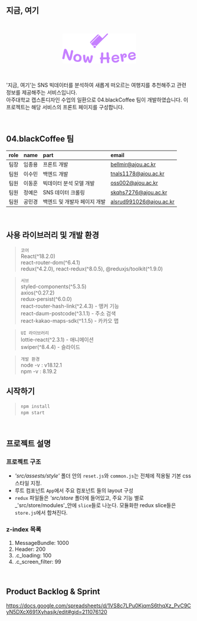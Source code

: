 ## 지금, 여기

<br>
<p align="center"><img src="./src/assets/image/common/logo-primary.svg" alt="now_here" width="200px" /></p>
<br>

'지금, 여기'는 SNS 빅데이터를 분석하여 새롭게 떠오르는 여행지를 추천해주고 관련 정보를 제공해주는 서비스입니다.  
아주대학교 캡스톤디자인 수업의 일환으로 04.blackCoffee 팀이 개발하였습니다.
이 프로젝트는 해당 서비스의 프론트 페이지를 구성합니다.

<br>

## 04.blackCoffee 팀
| role | name | part | email | 
| :--: | :--: | :-- | :-- |
| 팀장 | 임종용 | 프론트 개발 | bellmir@ajou.ac.kr |
| 팀원 | 이수민 | 백엔드 개발 | tnals1178@ajou.ac.kr |
| 팀원 | 이동훈 | 빅데이터 분석 모델 개발 | oss002@ajou.ac.kr |
| 팀원 | 정예은 | SNS 데이터 크롤링 | skqhs7276@ajou.ac.kr |
| 팀원 | 공민경 | 백엔드 및 개발자 페이지 개발 | alsrud991026@ajou.ac.kr |

<br>

## 사용 라이브러리 및 개발 환경
> `코어`  
> React(^18.2.0)  
> react-router-dom(^6.4.1)  
> redux(^4.2.0), react-redux(^8.0.5), @reduxjs/toolkit(^1.9.0)  

> `서브`  
> styled-components(^5.3.5)  
> axios(^0.27.2)  
> redux-persist(^6.0.0)  
> react-router-hash-link(^2.4.3) - 앵커 기능  
> react-daum-postcode(^3.1.1) - 주소 검색  
> react-kakao-maps-sdk(^1.1.5) - 카카오 맵

> `UI 라이브러리`  
> lottie-react(^2.3.1) - 애니메이션  
> swiper(^8.4.4) - 슬라이드  

> `개발 환경`  
> node -v : v18.12.1  
> npm -v : 8.19.2  
  
## 시작하기
> `npm install`  
> `npm start`  
  
<br>

## 프로젝트 설명
### 프로젝트 구조
* _'src/assests/style'_ 폴더 안의 `reset.js`와 `common.js`는 전체에 적용될 기본 css 스타일 지정.
* 루트 컴포넌트 `App`에서 주요 컴포넌트 들의 layout 구성
* `redux` 파일들은 _'src/store_ 폴더에 들어있고, 주요 기능 별로 _'src/store/modules'_안에 `slice`들로 나눈다. 모듈화한 redux slice들은 `store.js`에서 합쳐진다.

### z-index 목록
1. MessageBundle: 1000
1. Header: 200
1. .c_loading: 100
1. .c_screen_filter: 99
  
<br>

## Product Backlog & Sprint
https://docs.google.com/spreadsheets/d/1VS8c7LPu0KjqmS6thqXz_PvC9CyN5DXcX691Xyhasjk/edit#gid=211076120
